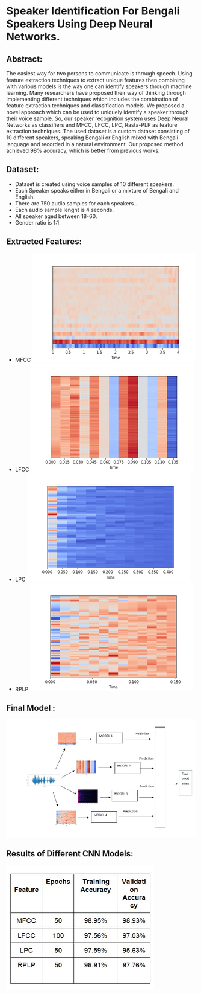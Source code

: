 # Speaker Identification For Bengali Speakers Using Deep Neural Networks.

 ## Abstract: 
 The easiest way for two persons to communicate is through speech. Using feature extraction techniques to extract unique features then combining with various models is the way one can identify speakers through machine learning. Many researchers have proposed their way of thinking through implementing different techniques which includes the combination of feature extraction techniques and classification models.
We proposed a novel approach which can be used to uniquely identify a speaker through their voice sample. So, our speaker recognition system uses Deep Neural Networks as classifiers and MFCC, LFCC, LPC, Rasta-PLP as feature extraction techniques. The used dataset is a custom dataset consisting of 10 different speakers, speaking Bengali or English mixed with Bengali language and recorded in a natural environment. Our proposed method achieved 98% accuracy, which is better from previous works.

## Dataset:
* Dataset is created using voice samples of 10 different speakers.
* Each Speaker speaks either in Bengali or a mixture of Bengali and English.
* There are 750 audio samples for each speakers .
* Each audio sample lenght is 4 seconds.
* All speaker aged between 18-60.
* Gender ratio is 1:1.

## Extracted Features:
* MFCC
  <img src="./Features/MFCC/Person%201/1025.png">
* LFCC
  <img src="./Features/LFCC/Person%202/1001.png">
* LPC
  <img src="./Features/LPC/Person%203/1014.png">
* RPLP
   <img src="./Features/RPLP/Person%204/1036.png">  
  
## Final Model :

<img src="Ensemble.jpg">


## Results of Different CNN Models:

<img src="Table.jpg">